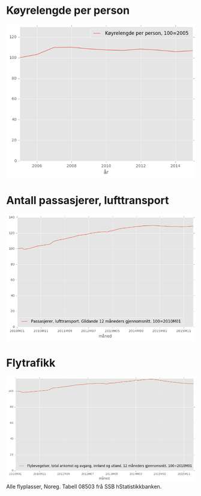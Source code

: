 # Køyrelengde per person

![text](https://github.com/ivarref/koyrelengde-per-person/raw/master/koyrelengde_per_person.png)

# Antall passasjerer, lufttransport
![text](https://github.com/ivarref/koyrelengde-per-person/raw/master/passasjerer_lufttransport.png)

# Flytrafikk
![text](https://github.com/ivarref/koyrelengde-per-person/raw/master/flytrafikk.png)
Alle flyplasser, Noreg. Tabell 08503 frå SSB hStatistikkbanken.